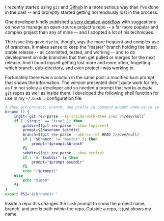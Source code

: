 <!--
.. title: Where am I (in git)?
.. slug: where-am-i
.. date: 2020-11-27 11:14:08 UTC
.. tags: linux, git, bash, programming
.. category:
.. link:
.. description:
.. type: text
-->

I recently started using ``git`` and [Github](https://github.com/simoninireland/)
in a more serious way than I've done in the past -- and promptly
started getting horrendously lost in the process.

<!-- TEASER_END -->

One developer kindly published
[a very detailed workflow](https://daniel.haxx.se/blog/2020/11/09/this-is-how-i-git/)
with suggestions on how to manage an open-source project's repo -- a
far more popular and complex project than any of mine -- and I adopted
a lot of his techniques.

The issue this gave rise to, though, was the more frequent and complex
use of branches. It makes sense to keep the "master" branch holding
the latest stable release -- all committed, tested, and working -- and
to do development on side branches that then get pulled or merged for
the next release. And I found myself getting lost more and more often,
forgetting which branch, dub-directory, and even project i was working
in.

Fortunately there was a solution in the same post: a modified ``bash``
prompt that shows the information. The version presented didn't quite
work for me, as I'm not solely a developer and so needed a prompt
that works *outside* ``git`` repos as well as *inside* them. I
developed the following shell function for use in my ``~/.bashrc``
configuration file:

```sh
# Show git project, branch, and prefix in command prompt when we're in a repo
brname () {
    ingit=`git rev-parse --is-inside-work-tree 2>&1 2>/dev/null`
    if [ "$ingit" == "true" ]; then
        gitdir=$(git rev-parse --show-toplevel)
        prompt=$(basename $gitdir)
        branch=$(git rev-parse --abbrev-ref HEAD 2>/dev/null)
        if [ "$branch" != "master" ]; then
            prompt="$prompt:$branch"
        fi
        subdir=$(git rev-parse --show-prefix)
        if [ -n "$subdir" ]; then
            prompt="$prompt $subdir"
        fi
        echo "[$prompt]"
    else
        echo "simon"
    fi
}
export PS1='$(brname)> '
```

Inside a repo this changes the ``bash`` prompt to show the project
name, branch, and prefix path within the repo. Outside a repo, it
just shows my name.
